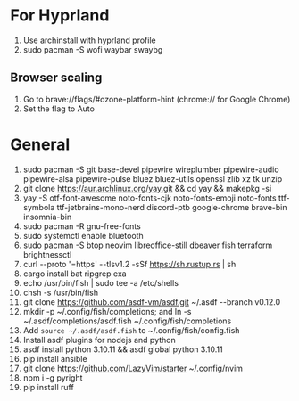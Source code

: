 # For Hyprland
1. Use archinstall with hyprland profile
2. sudo pacman -S wofi waybar swaybg

## Browser scaling
1. Go to brave://flags/#ozone-platform-hint (chrome:// for Google Chrome) 
3. Set the flag to Auto

# General
1. sudo pacman -S git base-devel pipewire wireplumber pipewire-audio pipewire-alsa pipewire-pulse bluez bluez-utils openssl zlib xz tk unzip
2. git clone https://aur.archlinux.org/yay.git && cd yay && makepkg -si
3. yay -S otf-font-awesome noto-fonts-cjk noto-fonts-emoji noto-fonts ttf-symbola ttf-jetbrains-mono-nerd discord-ptb google-chrome brave-bin insomnia-bin
4. sudo pacman -R gnu-free-fonts
5. sudo systemctl enable bluetooth
6. sudo pacman -S btop neovim libreoffice-still dbeaver fish terraform brightnessctl
7. curl --proto '=https' --tlsv1.2 -sSf https://sh.rustup.rs | sh
8. cargo install bat ripgrep exa
9. echo /usr/bin/fish | sudo tee -a /etc/shells
10. chsh -s /usr/bin/fish
11. git clone https://github.com/asdf-vm/asdf.git ~/.asdf --branch v0.12.0
12. mkdir -p ~/.config/fish/completions; and ln -s ~/.asdf/completions/asdf.fish ~/.config/fish/completions
13. Add `source ~/.asdf/asdf.fish` to ~/.config/fish/config.fish
14. Install asdf plugins for nodejs and python
15. asdf install python 3.10.11 && asdf global python 3.10.11
18. pip install ansible
19. git clone https://github.com/LazyVim/starter ~/.config/nvim
20. npm i -g pyright
21. pip install ruff
